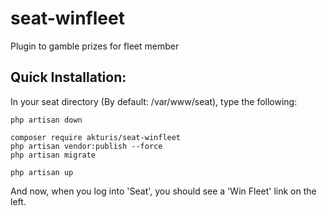 # seat-winfleet
Plugin to gamble prizes for fleet member


## Quick Installation:

In your seat directory (By default:  /var/www/seat), type the following:

```
php artisan down

composer require akturis/seat-winfleet
php artisan vendor:publish --force
php artisan migrate

php artisan up
```

And now, when you log into 'Seat', you should see a 'Win Fleet' link on the left.


